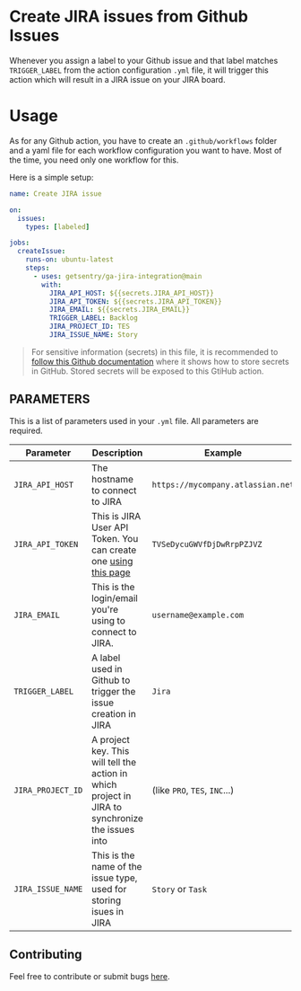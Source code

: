 # Create JIRA issues from Github Issues

Whenever you assign a label to your Github issue and that label matches `TRIGGER_LABEL` from the action configuration `.yml` file, it will trigger this action which will result in a JIRA issue on your JIRA board.

# Usage

As for any Github action, you have to create an `.github/workflows` folder and a yaml file for each workflow configuration you want to have. Most of the time, you need only one workflow for this.

Here is a simple setup:

```yaml
name: Create JIRA issue

on:
  issues:
    types: [labeled]

jobs:
  createIssue:
    runs-on: ubuntu-latest
    steps:
      - uses: getsentry/ga-jira-integration@main
        with:
          JIRA_API_HOST: ${{secrets.JIRA_API_HOST}}
          JIRA_API_TOKEN: ${{secrets.JIRA_API_TOKEN}}
          JIRA_EMAIL: ${{secrets.JIRA_EMAIL}}
          TRIGGER_LABEL: Backlog
          JIRA_PROJECT_ID: TES
          JIRA_ISSUE_NAME: Story
```

> For sensitive information (secrets) in this file, it is recommended to [follow this Github documentation](https://docs.github.com/en/actions/security-guides/encrypted-secrets#creating-encrypted-secrets-for-a-repository) where it shows how to store secrets in GitHub. Stored secrets will be exposed to this GtiHub action.

## PARAMETERS

This is a list of parameters used in your `.yml` file. All parameters are required.

| Parameter         | Description                                                                                                   | Example                           |
| ----------------- | ------------------------------------------------------------------------------------------------------------- | --------------------------------- |
| `JIRA_API_HOST`   | The hostname to connect to JIRA                                                                               | `https://mycompany.atlassian.net` |
| `JIRA_API_TOKEN`  | This is JIRA User API Token. You can create one [using this page](https://id.atlassian.com/manage/api-tokens) | `TVSeDycuGWVfDjDwRrpPZJVZ`        |
| `JIRA_EMAIL`      | This is the login/email you're using to connect to JIRA.                                                      | `username@example.com`            |
| `TRIGGER_LABEL`   | A label used in Github to trigger the issue creation in JIRA                                                  | `Jira`                            |
| `JIRA_PROJECT_ID` | A project key. This will tell the action in which project in JIRA to synchronize the issues into              | (like `PRO`, `TES`, `INC`...)     |
| `JIRA_ISSUE_NAME` | This is the name of the issue type, used for storing isues in JIRA                                            | `Story` or `Task`                 |

## Contributing

Feel free to contribute or submit bugs [here](https://github.com/getsentry/ga-jira-integration/issues).

